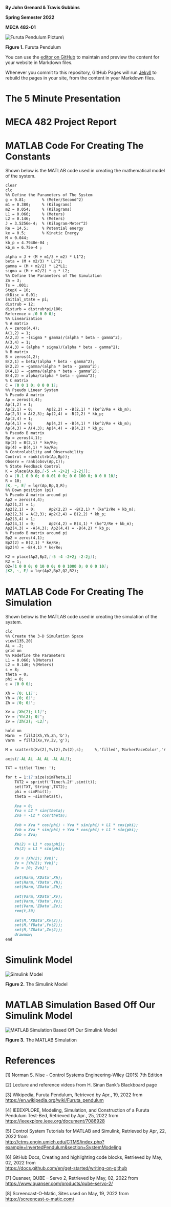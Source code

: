 **By John Grenard & Travis Gubbins**

**Spring Semester 2022**

**MECA 482-01** 

![Furuta Pendulum Picture](https://github.com/MECA482Project/MECA482Project.github.io/blob/main/Pictures%20%26%20GIFs/Picture%20of%20Furuta%20Pendulum.PNG)\

**Figure 1.** Furuta Pendulum

You can use the [editor on GitHub](https://github.com/MECA482Project/MECA482Project.github.io/edit/main/README.md) to maintain and preview the content for your website in Markdown files.

Whenever you commit to this repository, GitHub Pages will run [Jekyll](https://jekyllrb.com/) to rebuild the pages in your site, from the content in your Markdown files.

# The 5 Minute Presentation 

# MECA 482 Project Report 

# MATLAB Code For Creating The Constants

Shown below is the MATLAB code used in creating the mathematical model of the system.

```markdown
clear
clc
%% Define the Parameters of The System
g = 9.81;       % (Meter/Second^2)
m1 = 0.380;     % (Kilograms)
m2 = 0.054;     % (Kilograms)
L1 = 0.066;     % (Meters)
L2 = 0.146;     % (Meters)
J = 3.5256e-4;  % (Kilogram-Meter^2)
Re = 14.5;      % Potential energy
ke = 0.5;       % Kinetic Energy
M = 0.044; 
kb_p = 4.7940e-04 ;
kb_m = 6.75e-4 ;

alpha = J + (M + m1/3 + m2) * L1^2;
beta = (M + m2/3) * L2^2;
gamma = (M + m2/2) * L2*L1;
sigma = (M + m2/2) * g * L2;
%% Define the Parameters of The Simulation
Zn = 3;
Ts = .001;
StepX = 10;
dtDisc = 0.01;
initial_state = pi;
distrub = 12;
disturb = distrub*pi/180;
Reference = [0 0 0 0];
%% Linearization
% A matrix
A = zeros(4,4);
A(1,2) = 1;
A(2,3) = -(sigma * gamma)/(alpha * beta - gamma^2);
A(3,4) = 1;
A(4,3) = (alpha * sigma)/(alpha * beta - gamma^2);
% B matrix
B = zeros(4,2);
B(2,1) = beta/(alpha * beta - gamma^2);
B(2,2) = -gamma/(alpha * beta - gamma^2);
B(4,1) = -gamma/(alpha * beta - gamma^2);
B(4,2) = alpha/(alpha * beta - gamma^2);
% C matrix
C = [0 0 1 0; 0 0 0 1];
%% Pseudo Linear System
% Pseudo A matrix
Ap = zeros(4,4);
Ap(1,2) = 1;
Ap(2,1) = 0;      Ap(2,2) = -B(2,1) * (ke^2/Re + kb_m); 
Ap(2,3) = A(2,3); Ap(2,4) = -B(2,2) * kb_p;
Ap(3,4) = 1;
Ap(4,1) = 0;      Ap(4,2) = -B(4,1) * (ke^2/Re + kb_m); 
Ap(4,3) = A(4,3); Ap(4,4) = -B(4,2) * kb_p;
% Pseudo B matrix
Bp = zeros(4,1);
Bp(2) = B(2,1) * ke/Re;  
Bp(4) = B(4,1) * ke/Re;   
% Controlability and Observability
Control = rank(ctrb(Ap,Bp));
Observ = rank(obsv(Ap,C));
% State Feedback Control
K = place(Ap,Bp,[-5 -4 -2+2j -2-2j]);  
Q = [0.1 0 0 0; 0 0.01 0 0; 0 0 100 0; 0 0 0 10];
R = 10;
[K, ~, E] = lqr(Ap,Bp,Q,R);
%% Down position (pi)
% Pseudo A matrix around pi
Ap2 = zeros(4,4);
Ap2(1,2) = 1;
Ap2(2,1) = 0;      Ap2(2,2) = -B(2,1) * (ke^2/Re + kb_m); 
Ap2(2,3) = A(2,3); Ap2(2,4) = B(2,2) * kb_p;
Ap2(3,4) = 1;
Ap2(4,1) = 0;      Ap2(4,2) = B(4,1) * (ke^2/Re + kb_m); 
Ap2(4,3) = -A(4,3); Ap2(4,4) = -B(4,2) * kb_p;
% Pseudo B matrix around pi
Bp2 = zeros(4,1);
Bp2(2) = B(2,1) * ke/Re;  
Bp2(4) = -B(4,1) * ke/Re;  

K2 = place(Ap2,Bp2,[-5 -4 -2+2j -2-2j]);
R2 = 1;
Q2=[1 0 0 0; 0 10 0 0; 0 0 1000 0; 0 0 0 10];
[K2, ~, E] = lqr(Ap2,Bp2,Q2,R2);
```

# MATLAB Code For Creating The Simulation

Shown below is the MATLAB code used in creating the simulation of the system.

```markdown
clc
%% Create the 3-D Simulation Space
view(135,20)
AL = .2;
grid on
%% Redefine the Parameters
L1 = 0.066; %(Meters)
L2 = 0.146; %(Meters)
s = 8;
theta = 0;
phi = 0;
c = [0 0 0];

Xh = [0; L1]';
Yh = [0; 0]';
Zh = [0; 0]';

Xv = [Xh(2); L1]';
Yv = [Yh(2); 0]';
Zv = [Zh(2); -L2]';

hold on
Harm  = fill3(Xh,Yh,Zh,'b'); 
Varm  = fill3(Xv,Yv,Zv,'g'); 

M = scatter3(Xv(2),Yv(2),Zv(2),s);     %,'filled','MarkerFaceColor','r','MarkerEdgeColor','k');

axis([-AL AL -AL AL -AL AL]);

TXT = title('Time: ');

for t = 1:17:size(simTheta,1)
    TXT2 = sprintf('Time:%.2f',simt(t));
    set(TXT,'String',TXT2);
    phi = simPhi(t);
    theta = -simTheta(t);
    
    Xva = 0;                
    Yva = L2 * sin(theta);    
    Zva = -L2 * cos(theta);   
    
    Xvb = Xva * cos(phi) - Yva * sin(phi) + L1 * cos(phi);
    Yvb = Xva * sin(phi) + Yva * cos(phi) + L1 * sin(phi);
    Zvb = Zva;
    
    Xh(2) = L1 * cos(phi);
    Yh(2) = L1 * sin(phi);
    
    Xv = [Xh(2); Xvb]';
    Yv = [Yh(2); Yvb]';
    Zv = [0; Zvb]';
    
    set(Harm,'XData',Xh);
    set(Harm,'YData',Yh);
    set(Harm,'ZData',Zh);
    
    set(Varm,'XData',Xv);
    set(Varm,'YData',Yv);
    set(Varm,'ZData',Zv);
    rem(t,30)
         
    set(M,'XData',Xv(2));
    set(M,'YData',Yv(2));
    set(M,'ZData',Zv(2));
    drawnow;
end
```

# Simulink Model

![Simulink Model](https://github.com/MECA482Project/MECA482Project.github.io/blob/main/Screenshot%20of%20the%20Simulink.PNG)

**Figure 2.** The Simulink Model

# MATLAB Simulation Based Off Our Simulink Model

![MATLAB Simulation Based Off Our Simulink Model](https://github.com/MECA482Project/MECA482Project.github.io/blob/main/482%20Project%20Pendulum%20GIF.gif)

**Figure 3.** The MATLAB Simulation


# References

[1] Norman S. Nise - Control Systems Engineering-Wiley (2015) 7th Edition <br>

[2] Lecture and reference videos from H. Sinan Bank’s Blackboard page <br>

[3] Wikipedia, Furuta Pendulum, Retrieved by Apr., 19, 2022 from https://en.wikipedia.org/wiki/Furuta_pendulum <br>

[4] IEEEXPLORE, Modeling, Simulation, and Construction of a Furuta Pendulum Test-Bed, Retrieved by Apr., 25, 2022 from <br>
https://ieeexplore.ieee.org/document/7086928 <br>

[5] Control System Tutorials for MATLAB and Simulink, Retrieved by Apr, 22, 2022 from <br>
http://ctms.engin.umich.edu/CTMS/index.php?example=InvertedPendulum&section=SystemModeling <br>

[6] GitHub Docs, Creating and highlighting code blocks, Retrieved by May, 02, 2022 from <br>
https://docs.github.com/en/get-started/writing-on-github <br>

[7] Quanser, QUBE – Servo 2, Retrieved by May, 02, 2022 from <br>
https://www.quanser.com/products/qube-servo-2/ <br>

[8] Screencast-O-Matic, Sites used on May, 19, 2022 from <br> 
https://screencast-o-matic.com/ <br>
